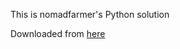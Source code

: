 This is nomadfarmer's Python solution

Downloaded from [here](https://github.com/nomadfarmer/adventofcode/blob/master/2018/day23.py)

